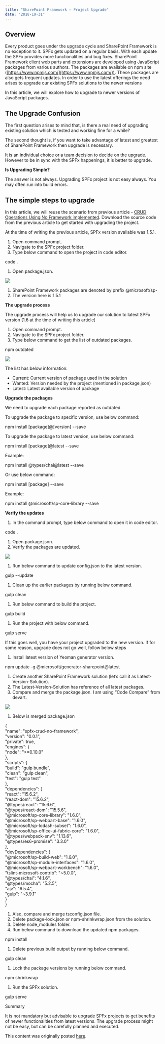 ```yaml
---
title: "SharePoint Framework – Project Upgrade"
date: "2018-10-31"
---
```


## Overview

Every product goes under the upgrade cycle and SharePoint Framework is no exception to it. SPFx gets updated on a regular basis. With each update the SPFx provides more functionalities and bug fixes. SharePoint Framework client web parts and extensions are developed using JavaScript packages from various authors. The packages are available on npm site ([https://www.npmjs.com/](https://www.npmjs.com/)). These packages are also gets frequent updates. In order to use the latest offerings the need arises to upgrade our existing SPFx solutions to the newer versions

In this article, we will explore how to upgrade to newer versions of JavaScript packages.

## The Upgrade Confusion

The first question arises to mind that, is there a real need of upgrading existing solution which is tested and working fine for a while?

The second thought is, if you want to take advantage of latest and greatest of SharePoint Framework then upgrade is necessary.

It is an individual choice or a team decision to decide on the upgrade. However to be in sync with the SPFx happenings, it is better to upgrade.

**Is Upgrading Simple?**

The answer is not always. Upgrading SPFx project is not easy always. You may often run into build errors.

## The simple steps to upgrade

In this article, we will reuse the scenario from previous article - [CRUD Operations Using No Framework implemented](https://nanddeepnachanblogs.com/2018/08/spfx-crud-operations-no-framework/). Download the source code from the previous article to get started with upgrading the project.

At the time of writing the previous article, SPFx version available was 1.5.1.

1. Open command prompt.
2. Navigate to the SPFx project folder.
3. Type below command to open the project in code editor.

code .

1. Open package.json.

![](https://nanddeepnachanblogs.com/wp-content/uploads/2020/03/word-image-246.png)

1. SharePoint Framework packages are denoted by prefix @microsoft/sp-
2. The version here is 1.5.1

**The upgrade process**

The upgrade process will help us to upgrade our solution to latest SPFx version (1.6 at the time of writing this article)

1. Open command prompt.
2. Navigate to the SPFx project folder.
3. Type below command to get the list of outdated packages.

npm outdated

![](https://nanddeepnachanblogs.com/wp-content/uploads/2020/03/word-image-247.png)

The list has below information:

- Current: Current version of package used in the solution
- Wanted: Version needed by the project (mentioned in package.json)
- Latest: Latest available version of package

**Upgrade the packages**

We need to upgrade each package reported as outdated.

To upgrade the package to specific version, use below command:

npm install \[package\]@\[version\] --save

To upgrade the package to latest version, use below command:

npm install \[package\]@latest --save

Example:

npm install @types/chai@latest --save

Or use below command:

npm install \[package\] --save

Example:

npm install @microsoft/sp-core-library --save

**Verify the updates**

1. In the command prompt, type below command to open it in code editor.

code .

1. Open package.json.
2. Verify the packages are updated.

![](https://nanddeepnachanblogs.com/wp-content/uploads/2020/03/word-image-248.png)

1. Run below command to update config.json to the latest version.

gulp --update

1. Clean up the earlier packages by running below command.

gulp clean

1. Run below command to build the project.

gulp build

1. Run the project with below command.

gulp serve

If this goes well, you have your project upgraded to the new version. If for some reason, upgrade does not go well, follow below steps

1. Install latest version of Yeoman generator version.

npm update -g @microsoft/generator-sharepoint@latest

1. Create another SharePoint Framework solution (let’s call it as Latest-Version-Solution).
2. The Latest-Version-Solution has reference of all latest packages.
3. Compare and merge the package.json. I am using “Code Compare” from devart.

![](https://nanddeepnachanblogs.com/wp-content/uploads/2020/03/word-image-249.png)

1. Below is merged package.json

{  
  "name": "spfx-crud-no-framework",  
  "version": "0.0.1",  
  "private": true,  
  "engines": {  
    "node": ">=0.10.0"  
  },  
  "scripts": {  
    "build": "gulp bundle",  
    "clean": "gulp clean",  
    "test": "gulp test"  
  },  
  "dependencies": {  
    "react": "15.6.2",  
    "react-dom": "15.6.2",  
    "@types/react": "15.6.6",  
    "@types/react-dom": "15.5.6",  
    "@microsoft/sp-core-library": "1.6.0",  
    "@microsoft/sp-webpart-base": "1.6.0",  
    "@microsoft/sp-lodash-subset": "1.6.0",  
    "@microsoft/sp-office-ui-fabric-core": "1.6.0",  
    "@types/webpack-env": "1.13.6",  
    "@types/es6-promise": "3.3.0"  
  },  
  "devDependencies": {  
    "@microsoft/sp-build-web": "1.6.0",  
    "@microsoft/sp-module-interfaces": "1.6.0",  
    "@microsoft/sp-webpart-workbench": "1.6.0",  
    "tslint-microsoft-contrib": "~5.0.0",  
    "@types/chai": "4.1.6",  
    "@types/mocha": "5.2.5",  
    "ajv": "6.5.4",  
    "gulp": "~3.9.1"  
  }  
}

1. Also, compare and merge tsconfig.json file.
2. Delete package-lock.json or npm-shrinkwrap.json from the solution.
3. Delete node\_modules folder.
4. Run below command to download the updated npm packages.

npm install

1. Delete previous build output by running below command.

gulp clean

1. Lock the package versions by running below command.

npm shrinkwrap

1. Run the SPFx solution.

gulp serve

Summary

It is not mandatory but advisable to upgrade SPFx projects to get benefits of newer functionalities from latest versions. The upgrade process might not be easy, but can be carefully planned and executed.

This content was originally posted [here](https://www.c-sharpcorner.com/article/sharepoint-framework-project-upgrade/).
